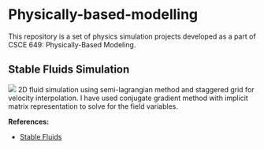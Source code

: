 # Physically-based-modelling
This repository is a set of physics simulation projects developed as a part of CSCE 649: Physically-Based Modeling.

## Stable Fluids Simulation
<img src="Gifs/FluidSim.gif">
2D fluid simulation using semi-lagrangian method and staggered grid for velocity interpolation. I have used conjugate gradient method with implicit matrix representation to solve for the field variables.

<b>References:</b>
- [Stable Fluids](https://dl.acm.org/citation.cfm?id=311548)
